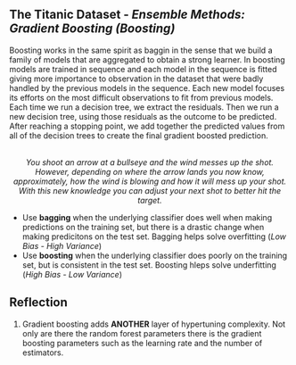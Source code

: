 <h2> The Titanic Dataset - <i>Ensemble Methods: Gradient Boosting (Boosting) </i> </h2>
Boosting works in the same spirit as baggin in the sense that we build a family of models that are aggregated to obtain a strong learner. In boosting models are trained in sequence and each model in the sequence is fitted giving more importance to observation in the dataset that were badly handled by the previous models in the sequence. Each new model focuses its efforts on the most difficult observations to fit from previous models. Each time we run a decision tree, we extract the residuals. Then we run a new decision tree, using those residuals as the outcome to be predicted. After reaching a stopping point, we add together the predicted values from all of the decision trees to create the final gradient boosted prediction. <br> </br>

<p align='center'> <i> You shoot an arrow at a bullseye and the wind messes up the shot. However, depending on where the arrow lands you now know, approximately, how the wind is blowing and how it will mess up your shot. With this new knowledge you can adjust your next shot to better hit the target. </i> </p>

<ul>
  <li> Use <b>bagging</b> when the underlying classifier does well when making predictions on the training set, but there is a drastic change when making predicitons on the test set. Bagging helps solve overfitting (<i>Low Bias - High Variance</i>)
  <li> Use <b>boosting</b> when the underlying classifier does poorly on the training set, but is consistent in the test set. Boosting hleps solve underfitting (<i>High Bias - Low Variance</i>)
</ul>



<h2> Reflection </h2>
<ol>
  <li> Gradient boosting adds <b>ANOTHER</b> layer of hypertuning complexity. Not only are there the random forest parameters there is the gradient boosting parameters such as the learning rate and the number of estimators.</li>
</ol>
